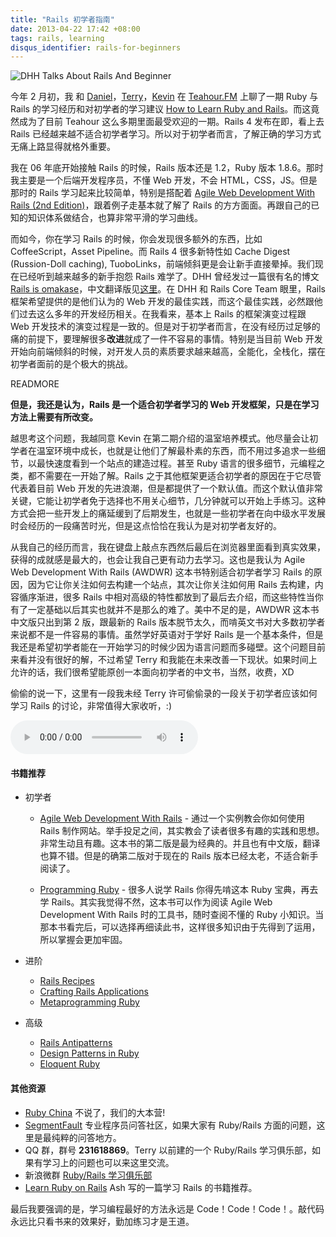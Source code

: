 ```yaml
---
title: "Rails 初学者指南"
date: 2013-04-22 17:42 +08:00
tags: rails, learning
disqus_identifier: rails-for-beginners
---
```


![DHH Talks About Rails And Beginner](rails-for-beginners/dhh-talks-about-rails-and-beginners.png)

今年 2 月初，我 和 [Daniel](http://lvguoning.com)，[Terry](http://terrytai.com)，[Kevin](http://knwang.com) 在 [Teahour.FM](http://teahour.fm) 上聊了一期 Ruby 与 Rails 的学习经历和对初学者的学习建议 [How to Learn Ruby and Rails](http://teahour.fm/2013/02/03/learning-ruby-and-rails.html)。而这竟然成为了目前 Teahour 这么多期里面最受欢迎的一期。Rails 4 发布在即，看上去 Rails 已经越来越不适合初学者学习。所以对于初学者而言，了解正确的学习方式无痛上路显得就格外重要。

我在 06 年底开始接触 Rails 的时候，Rails 版本还是 1.2，Ruby 版本 1.8.6。那时我主要是一个后端开发程序员，不懂 Web 开发，不会 HTML，CSS，JS。但是那时的 Rails 学习起来比较简单，特别是搭配着 [Agile Web Development With Rails (2nd Edition)](http://pragprog.com/book/rails4/agile-web-development-with-rails)，跟着例子走基本就了解了 Rails 的方方面面。再跟自己的已知的知识体系做结合，也算非常平滑的学习曲线。

而如今，你在学习 Rails 的时候，你会发现很多额外的东西，比如 CoffeeScript，Asset Pipeline。而 Rails 4 很多新特性如 Cache Digest (Russion-Doll caching), TuoboLinks，前端倾斜更是会让新手直接晕掉。我们现在已经听到越来越多的新手抱怨 Rails 难学了。DHH 曾经发过一篇很有名的博文 [Rails is omakase](http://david.heinemeierhansson.com/2012/rails-is-omakase.html)，中文翻译版见[这里](http://ruby-china.org/topics/7791)。在 DHH 和 Rails Core Team 眼里，Rails 框架希望提供的是他们认为的 Web 开发的最佳实践，而这个最佳实践，必然跟他们过去这么多年的开发经历相关。在我看来，基本上 Rails 的框架演变过程跟 Web 开发技术的演变过程是一致的。但是对于初学者而言，在没有经历过足够的痛的前提下，要理解很多**改进**就成了一件不容易的事情。特别是当目前 Web 开发开始向前端倾斜的时候，对开发人员的素质要求越来越高，全能化，全栈化，摆在初学者面前的是个极大的挑战。

READMORE

**但是，我还是认为，Rails 是一个适合初学者学习的 Web 开发框架，只是在学习方法上需要有所改变。**

越思考这个问题，我越同意 Kevin 在第二期介绍的温室培养模式。他尽量会让初学者在温室环境中成长，也就是让他们了解最朴素的东西，而不用过多追求一些细节，以最快速度看到一个站点的建造过程。甚至 Ruby 语言的很多细节，元编程之类，都不需要在一开始了解。Rails 之于其他框架更适合初学者的原因在于它尽管代表着目前 Web 开发的先进浪潮，但是都提供了一个默认值。而这个默认值非常关键，它能让初学者免于选择也不用关心细节，几分钟就可以开始上手练习。这种方式会把一些开发上的痛延缓到了后期发生，也就是一些初学者在向中级水平发展时会经历的一段痛苦时光，但是这点恰恰在我认为是对初学者友好的。

从我自己的经历而言，我在键盘上敲点东西然后最后在浏览器里面看到真实效果，获得的成就感是最大的，也会让我自己更有动力去学习。这也是我认为 Agile Web Development With Rails (AWDWR) 这本书特别适合初学者学习 Rails 的原因，因为它让你关注如何去构建一个站点，其次让你关注如何用 Rails 去构建，内容循序渐进，很多 Rails 中相对高级的特性都放到了最后去介绍，而这些特性当你有了一定基础以后其实也就并不是那么的难了。美中不足的是，AWDWR 这本书中文版只出到第 2 版，跟最新的 Rails 版本脱节太久，而啃英文书对大多数初学者来说都不是一件容易的事情。虽然学好英语对于学好 Rails 是一个基本条件，但是我还是希望初学者能在一开始学习的时候少因为语言问题而多碰壁。这个问题目前来看并没有很好的解，不过希望 Terry 和我能在未来改善一下现状。如果时间上允许的话，我们很希望能原创一本面向初学者的中文书，当然，收费，XD

偷偷的说一下，这里有一段我未经 Terry 许可偷偷录的一段关于初学者应该如何学习 Rails 的讨论，非常值得大家收听，:)

<audio controls name="media">
  <source src="http://screencasts.b0.upaiyun.com/podcasts/rails_for_beginner.m4a" type="audio/mpeg">
</audio>

#### 书籍推荐 ####

* 初学者
    * [Agile Web Development With Rails](http://pragprog.com/book/rails4/agile-web-development-with-rails) - 通过一个实例教会你如何使用 Rails 制作网站。举手投足之间，其实教会了读者很多有趣的实践和思想。非常生动且有趣。这本书的第二版是最为经典的。并且也有中文版，翻译也算不错。但是的确第二版对于现在的 Rails 版本已经太老，不适合新手阅读了。

    * [Programming Ruby](http://pragprog.com/book/ruby3/programming-ruby-1-9) - 很多人说学 Rails 你得先啃这本 Ruby 宝典，再去学 Rails。其实我觉得不然，这本书可以作为阅读 Agile Web Development With Rails 时的工具书，随时查阅不懂的 Ruby 小知识。当那本书看完后，可以选择再细读此书，这样很多知识由于先得到了运用，所以掌握会更加牢固。

* 进阶
    * [Rails Recipes](http://pragprog.com/book/rr2/rails-recipes)
	* [Crafting Rails Applications](http://pragprog.com/book/jvrails/crafting-rails-applications)
    * [Metaprogramming Ruby](http://pragprog.com/book/ppmetr/metaprogramming-ruby)

* 高级
    * [Rails Antipatterns](http://railsantipatterns.com)
    * [Design Patterns in Ruby](http://designpatternsinruby.com)
	* [Eloquent Ruby](http://eloquentruby.com)

#### 其他资源 ####

* [Ruby China](http://ruby-china.org)  不说了，我们的大本营!
* [SegmentFault](http://segmentfault.com)  专业程序员问答社区，如果大家有 Ruby/Rails 方面的问题，这里是最纯粹的问答地方。
* QQ 群，群号 **231618869**。Terry 以前建的一个 Ruby/Rails 学习俱乐部，如果有学习上的问题也可以来这里交流。
* 新浪微群 [Ruby/Rails 学习俱乐部](http://q.weibo.com/1686875)
* [Learn Ruby on Rails](http://blog.ashchan.com/archive/2011/08/21/learn-ruby-on-rails/) Ash 写的一篇学习 Rails 的书籍推荐。


最后我要强调的是，学习编程最好的方法永远是 Code！Code！Code！。敲代码永远比只看书来的效果好，勤加练习才是王道。
